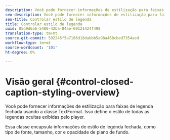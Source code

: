 ```yaml
---
description: Você pode fornecer informações de estilização para faixas de legenda fechada usando a classe TextFormat. Isso define o estilo de todas as legendas ocultas exibidas pelo player.
seo-description: Você pode fornecer informações de estilização para faixas de legenda fechada usando a classe TextFormat. Isso define o estilo de todas as legendas ocultas exibidas pelo player.
seo-title: Controlar estilo de legenda
title: Controlar estilo de legenda
uuid: 85d9d6a6-5480-42ba-84ae-69121424f498
translation-type: tm+mt
source-git-commit: 592245f5a7186d18dabbb5a98a468cbed7354aed
workflow-type: tm+mt
source-wordcount: '101'
ht-degree: 0%

---
```



# Visão geral {#control-closed-caption-styling-overview}

Você pode fornecer informações de estilização para faixas de legenda fechada usando a classe TextFormat. Isso define o estilo de todas as legendas ocultas exibidas pelo player.

Essa classe encapsula informações de estilo de legenda fechada, como tipo de fonte, tamanho, cor e opacidade de plano de fundo.